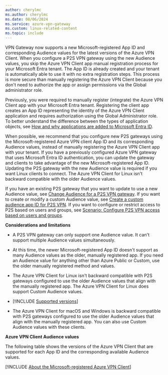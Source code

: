 ```yaml
---
author: cherylmc
ms.author: cherylmc
ms.date: 08/06/2024
ms.service: azure-vpn-gateway
ms.custom: linux-related-content
ms.topic: include
---
```

VPN Gateway now supports a new Microsoft-registered App ID and corresponding Audience values for the latest versions of the Azure VPN Client. When you configure a P2S VPN gateway using the new Audience values, you skip the Azure VPN Client app manual registration process for your Microsoft Entra tenant. The App ID is already created and your tenant is automatically able to use it with no extra registration steps. This process is more secure than manually registering the Azure VPN Client because you don't need to authorize the app or assign permissions via the Global administrator role.

Previously, you were required to manually register (integrate) the Azure VPN Client app with your Microsoft Entra tenant. Registering the client app creates an App ID representing the identity of the Azure VPN Client application and requires authorization using the Global Administrator role. To better understand the difference between the types of application objects, see [How and why applications are added to Microsoft Entra ID](/entra/identity-platform/how-applications-are-added).

When possible, we recommend that you configure new P2S gateways using the Microsoft-registered Azure VPN client App ID and its corresponding Audience values, instead of manually registering the Azure VPN Client app with your tenant. If you have a previously configured Azure VPN gateway that uses Microsoft Entra ID authentication, you can update the gateway and clients to take advantage of the new Microsoft-registered App ID. Updating the P2S gateway with the new Audience value is required if you want Linux clients to connect. The Azure VPN Client for Linux isn't backward compatible with the older Audience values. 

If you have an existing P2S gateway that you want to update to use a new Audience value, see [Change Audience for a P2S VPN gateway](../articles/vpn-gateway/point-to-site-entra-gateway-update.md). If you want to create or modify a custom Audience value, see [Create a custom audience app ID for P2S VPN](../articles/vpn-gateway/point-to-site-entra-register-custom-app.md). If you want to configure or restrict access to P2S based on users and groups, see [Scenario: Configure P2S VPN access based on users and groups](../articles/vpn-gateway/point-to-site-entra-users-access.md).

**Considerations and limitations**

* A P2S VPN gateway can only support one Audience value. It can't support multiple Audience values simultaneously.

* At this time, the newer Microsoft-registered App ID doesn't support as many Audience values as the older, manually registered app. If you need an Audience value for anything other than Azure Public or Custom, use the older manually registered method and values.

* The Azure VPN Client for Linux isn't backward compatible with P2S gateways configured to use the older Audience values that align with the manually registered app. The Azure VPN Client for Linux does support Custom Audience values.

* [!INCLUDE [Supported versions](vpn-gateway-azure-vpn-client-linux-supported-releases.md)]

* The Azure VPN Client for macOS and Windows is backward compatible with P2S gateways configured to use the older Audience values that align with the manually registered app. You can also use Custom Audience values with these clients.

**Azure VPN Client Audience values**

The following table shows the versions of the Azure VPN Client that are supported for each App ID and the corresponding available Audience values.

[!INCLUDE [About the Microsoft-registered Azure VPN Client](vpn-gateway-entra-audience-values.md)]
